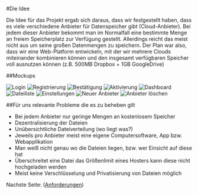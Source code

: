 #Die Idee

Die Idee für das Projekt ergab sich daraus, dass wir festgestellt haben, dass es viele verschiedene Anbieter für Datenspeicher gibt (Cloud-Anbieter). Bei jedem dieser Anbieter bekommt man im Normalfall eine bestimmte Menge an freiem Speicherplatz zur Verfügung gestellt. Allerdings reicht das meist nicht aus um seine großen Datenmengen zu speichern. Der Plan war also, dass wir eine Web-Platform entwickeln, mit der wir mehrere Clouds miteinander kombinieren können und den insgesamt verfügbaren Speicher voll ausnutzen können (z.B. 500MB Dropbox + 1GB GoogleDrive) 

##Mockups

![Login](/mockups/01_login.png)
![Registrierung](/mockups/02_registration.png)
![Bestätigung](/mockups/03_bestaetigung.png)
![Aktivierung](/mockups/04_aktivierung.png)
![Dashboard](/mockups/0501_dashboard.png)
![Dateiliste](/mockups/0502_dateiliste.png)
![Einstellungen](/mockups/0503_einstellungen.png)
![Neuer Anbieter](/mockups/07_neuer_anbieter.png)
![Anbieter löschen](/mockups/08_anbieter_loeschen.png)

##Für uns relevante Probleme die es zu beheben gilt

+ Bei jedem Anbieter nur geringe Mengen an kostenlosem Speicher
+ Dezentralisierung der Dateien
+ Unübersichtliche Dateiverteilung (wo liegt was?)
+ Jeweils pro Anbieter meist eine eigene Computersoftware, App bzw. Webapplikation
+ Man weiß nicht genau wo die Dateien liegen, bzw. wer Einsicht auf diese hat
+ Überschreitet eine Datei das Größenlimit eines Hosters kann diese nicht hochgeladen werden
+ Meist keine Verschlüsselung und Privatisierung von Dateien möglich

Nachste Seite: ([Anforderungen](02_ANFORDERUNGEN.md))
